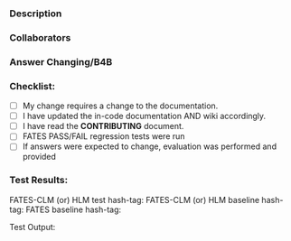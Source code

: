 <!--- Provide a general summary of your changes in the Title above -->

### Description
<!--- Describe your changes in detail -->
<!--- please add issue number if one exists -->

### Collaborators
<!--- List names of collaborators or people who have interacted -->
<!--- in bringing about this set of changes -->
<!--- consultation, discussions, etc. -->

### Answer Changing/B4B
<!--- Please describe under what conditions, if any, -->
<!--- the model is expected to generated different answers -->
<!--- from the master version of the code -->


### Checklist:
<!--- Go over all the following points, and put an `x` in all the boxes that apply. -->
<!--- If you're unsure about any of these, don't hesitate to ask. We're here to help! -->
- [ ] My change requires a change to the documentation.
- [ ] I have updated the in-code documentation AND wiki accordingly.
- [ ] I have read the **CONTRIBUTING** document.
- [ ] FATES PASS/FAIL regression tests were run
- [ ] If answers were expected to change, evaluation was performed and provided

### Test Results:
<!--- Non-trivial changes require the PASS/FAIL regression tests. -->
<!--- If changes to code are NOT expected to change answers, tests must -->
<!--- be run against a baseline. -->

FATES-CLM (or) HLM test hash-tag:
FATES-CLM (or) HLM baseline hash-tag:
FATES baseline hash-tag:

Test Output:

<!--- paste in test results here -->


<!--this template is from https://www.talater.com/open-source-templates/#/page/99--> 